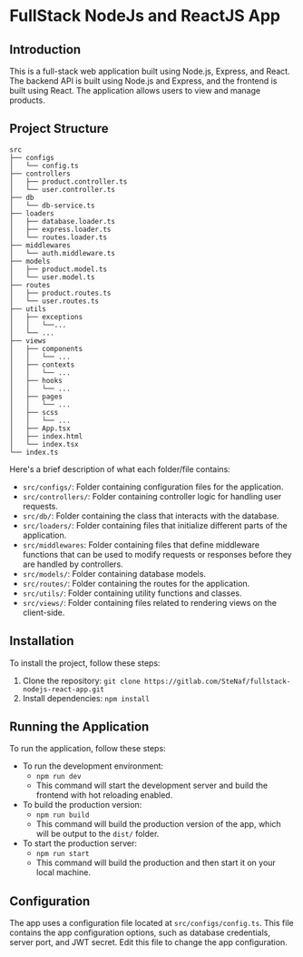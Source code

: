 # FullStack NodeJs and ReactJS App

## Introduction

This is a full-stack web application built using Node.js, Express, and React. The backend API is built using Node.js and
Express, and the frontend is built using React. The application allows users to view and manage products.

## Project Structure

```
src
├── configs
│   └── config.ts
├── controllers
│   ├── product.controller.ts
│   └── user.controller.ts
├── db
│   └── db-service.ts
├── loaders
│   ├── database.loader.ts
│   ├── express.loader.ts
│   └── routes.loader.ts
├── middlewares
│   └── auth.middleware.ts
├── models
│   ├── product.model.ts
│   └── user.model.ts
├── routes
│   ├── product.routes.ts
│   └── user.routes.ts
├── utils
│   ├── exceptions
│   │   └──...
│   └── ...
├── views
│   ├── components
│   │   └── ...
│   ├── contexts
│   │   └── ...
│   ├── hooks
│   │   └── ...
│   ├── pages
│   │   └── ...
│   ├── scss
│   │   └── ...
│   ├── App.tsx
│   ├── index.html
│   └── index.tsx
└── index.ts
```

Here's a brief description of what each folder/file contains:

- `src/configs/`: Folder containing configuration files for the application.
- `src/controllers/`: Folder containing controller logic for handling user requests.
- `src/db/`: Folder containing the class that interacts with the database.
- `src/loaders/`: Folder containing files that initialize different parts of the application.
- `src/middlewares`: Folder containing files that define middleware functions that can be used to modify requests or
  responses before they are handled by controllers.
- `src/models/`: Folder containing database models.
- `src/routes/`: Folder containing the routes for the application.
- `src/utils/`: Folder containing utility functions and classes.
- `src/views/`:  Folder containing files related to rendering views on the client-side.

## Installation

To install the project, follow these steps:

1. Clone the repository: `git clone https://gitlab.com/SteNaf/fullstack-nodejs-react-app.git`
2. Install dependencies: `npm install`

## Running the Application

To run the application, follow these steps:

- To run the development environment:
    - `npm run dev`
    - This command will start the development server and build the frontend with hot reloading enabled.
- To build the production version:
    - `npm run build`
    - This command will build the production version of the app, which will be output to the `dist/` folder.
- To start the production server:
    - `npm run start`
    - This command will build the production and then start it on your local machine.

## Configuration

The app uses a configuration file located at `src/configs/config.ts`. This file contains the app configuration options,
such as database credentials, server port, and JWT secret. Edit this file to change the app configuration.
